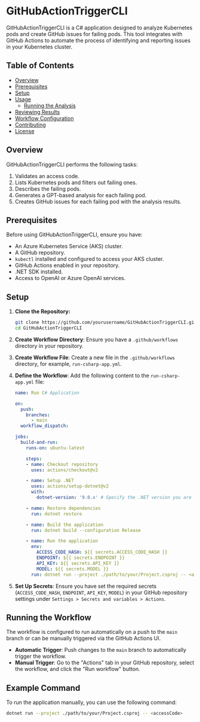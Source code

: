 # GitHubActionTriggerCLI

GitHubActionTriggerCLI is a C# application designed to analyze Kubernetes pods and create GitHub issues for failing pods. This tool integrates with GitHub Actions to automate the process of identifying and reporting issues in your Kubernetes cluster.

## Table of Contents

- [Overview](#overview)
- [Prerequisites](#prerequisites)
- [Setup](#setup)
- [Usage](#usage)
  - [Running the Analysis](#running-the-analysis)
- [Reviewing Results](#reviewing-results)
- [Workflow Configuration](#workflow-configuration)
- [Contributing](#contributing)
- [License](#license)

## Overview

GitHubActionTriggerCLI performs the following tasks:

1. Validates an access code.
2. Lists Kubernetes pods and filters out failing ones.
3. Describes the failing pods.
4. Generates a GPT-based analysis for each failing pod.
5. Creates GitHub issues for each failing pod with the analysis results.

## Prerequisites

Before using GitHubActionTriggerCLI, ensure you have:

- An Azure Kubernetes Service (AKS) cluster.
- A GitHub repository.
- `kubectl` installed and configured to access your AKS cluster.
- GitHub Actions enabled in your repository.
- .NET SDK installed.
- Access to OpenAI or Azure OpenAI services.

## Setup

1. **Clone the Repository:**

   ```bash
   git clone https://github.com/yourusername/GitHubActionTriggerCLI.git
   cd GitHubActionTriggerCLI
   ```

2. **Create Workflow Directory**: Ensure you have a `.github/workflows` directory in your repository.

3. **Create Workflow File**: Create a new file in the `.github/workflows` directory, for example, `run-csharp-app.yml`.

4. **Define the Workflow**: Add the following content to the `run-csharp-app.yml` file:

    ```yaml
    name: Run C# Application

    on:
      push:
        branches:
          - main
      workflow_dispatch:

    jobs:
      build-and-run:
        runs-on: ubuntu-latest

        steps:
        - name: Checkout repository
          uses: actions/checkout@v2

        - name: Setup .NET
          uses: actions/setup-dotnet@v2
          with:
            dotnet-version: '9.0.x' # Specify the .NET version you are using

        - name: Restore dependencies
          run: dotnet restore

        - name: Build the application
          run: dotnet build --configuration Release

        - name: Run the application
          env:
            ACCESS_CODE_HASH: ${{ secrets.ACCESS_CODE_HASH }}
            ENDPOINT: ${{ secrets.ENDPOINT }}
            API_KEY: ${{ secrets.API_KEY }}
            MODEL: ${{ secrets.MODEL }}
          run: dotnet run --project ./path/to/your/Project.csproj -- <accessCode>
    ```

5. **Set Up Secrets**: Ensure you have set the required secrets (`ACCESS_CODE_HASH`, `ENDPOINT`, `API_KEY`, `MODEL`) in your GitHub repository settings under `Settings > Secrets and variables > Actions`.

## Running the Workflow

The workflow is configured to run automatically on a push to the `main` branch or can be manually triggered via the GitHub Actions UI.

- **Automatic Trigger**: Push changes to the `main` branch to automatically trigger the workflow.
- **Manual Trigger**: Go to the "Actions" tab in your GitHub repository, select the workflow, and click the "Run workflow" button.

## Example Command

To run the application manually, you can use the following command:

```sh
dotnet run --project ./path/to/your/Project.csproj -- <accessCode>